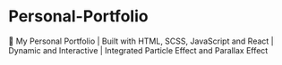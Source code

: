 # Personal-Portfolio
💼 My Personal Portfolio | Built with HTML, SCSS, JavaScript and React | Dynamic and Interactive | Integrated Particle Effect and Parallax Effect
